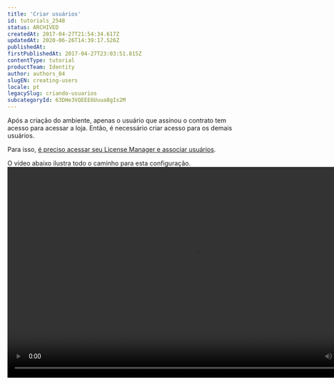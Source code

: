 ```yaml
---
title: 'Criar usuários'
id: tutorials_2548
status: ARCHIVED
createdAt: 2017-04-27T21:54:34.617Z
updatedAt: 2020-06-26T14:39:17.526Z
publishedAt: 
firstPublishedAt: 2017-04-27T23:03:51.815Z
contentType: tutorial
productTeam: Identity
author: authors_84
slugEN: creating-users
locale: pt
legacySlug: criando-usuarios
subcategoryId: 63DHe3VQEEE6Uuua8gIs2M
---
```


Após a criação do ambiente, apenas o usuário que assinou o contrato tem acesso para acessar a loja. Então, é necessário criar acesso para os demais usuários.

Para isso, [é preciso acessar seu License Manager e associar usuários](/tutorial/gerenciando-usuarios/ "é preciso acessar seu License Manager e associar usuários").

O vídeo abaixo ilustra todo o caminho para esta configuração.
<video class="wp-video-shortcode" id="video-2548-13" width="840" height="473" preload="metadata" controls="controls"><source type="video/mp4" src="https://assets.contentful.com/alneenqid6w5/2WUdIzl9y8q6y8uaOSgOKA/cc3541d7834f8b2b8f8eaf09672361bf/2b-CriandoUsuario.mp4" />

